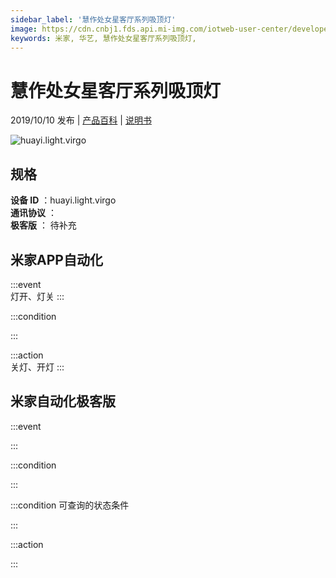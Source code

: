 ```yaml
---
sidebar_label: '慧作处女星客厅系列吸顶灯'
image: https://cdn.cnbj1.fds.api.mi-img.com/iotweb-user-center/developer_1678870891203blDxDIug.png?GalaxyAccessKeyId=AKVGLQWBOVIRQ3XLEW&Expires=9223372036854775807&Signature=zDWbhgXqJAMU+LyoZaF6qlqPsa0=
keywords: 米家, 华艺, 慧作处女星客厅系列吸顶灯, 
---
```

# 慧作处女星客厅系列吸顶灯

2019/10/10 发布 | [产品百科](https://home.mi.com/webapp/content/baike/product/index.html?model=huayi.light.virgo/) | [说明书](https://home.mi.com/views/introduction.html?model=huayi.light.virgo&region=cn)

![huayi.light.virgo](https://cdn.cnbj1.fds.api.mi-img.com/iotweb-user-center/developer_1678870891203blDxDIug.png?GalaxyAccessKeyId=AKVGLQWBOVIRQ3XLEW&Expires=9223372036854775807&Signature=zDWbhgXqJAMU+LyoZaF6qlqPsa0=)

## 规格  
> 
**设备 ID** ：huayi.light.virgo  
**通讯协议** ：  
**极客版**  ： 待补充 


## 米家APP自动化  

:::event  
灯开、灯关
:::

:::condition  

:::

:::action   
关灯、开灯
:::

## 米家自动化极客版  

:::event  

:::

:::condition  

:::

:::condition 可查询的状态条件  

:::

:::action  

:::

        
